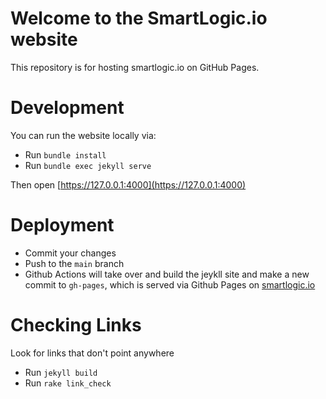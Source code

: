 # Welcome to the SmartLogic.io website

This repository is for hosting smartlogic.io on GitHub Pages.

# Development

You can run the website locally via:

- Run `bundle install`
- Run `bundle exec jekyll serve`

Then open [https://127.0.0.1:4000](https://127.0.0.1:4000)

# Deployment

- Commit your changes
- Push to the `main` branch
- Github Actions will take over and build the jeykll site and make a new commit to `gh-pages`, which is served via Github Pages on [smartlogic.io](http://smartlogic.io)

# Checking Links

Look for links that don't point anywhere

- Run `jekyll build`
- Run `rake link_check`
